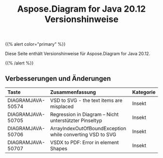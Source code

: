 ﻿---
title: Aspose.Diagram for Java 20.12 Versionshinweise
type: docs
weight: 8
url: /de/java/aspose-diagram-for-java-20-12-release-notes/
---
{{% alert color="primary" %}}

Diese Seite enthält Versionshinweise für Aspose.Diagram for Java 20.12.

{{% /alert %}}
## **Verbesserungen und Änderungen**  ##

|**Taste**|**Zusammenfassung**|**Kategorie**|
|:- |:- |:- |
|DIAGRAMJAVA-50574|VSD to SVG - the text items are misplaced|Insekt|
|DIAGRAMJAVA-50705|Regression in Diagram – Nicht unterstützter Pinseltyp|Insekt|
|DIAGRAMJAVA-50706|ArrayIndexOutOfBoundException while converting VSD to SVG|Insekt|
|DIAGRAMJAVA-50707|VSDX to PDF: Error in element Shapes|Insekt|

